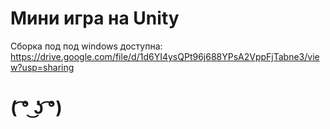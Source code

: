 # Мини игра на Unity

Сборка под под windows доступна:
 https://drive.google.com/file/d/1d6YI4ysQPt96j688YPsA2VppFjTabne3/view?usp=sharing


# ( ͡° ͜ʖ ͡°)

